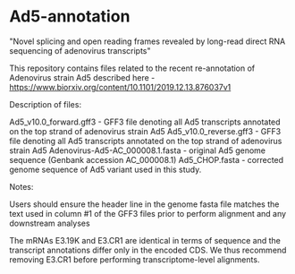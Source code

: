 # Ad5-annotation
"Novel splicing and open reading frames revealed by long-read direct RNA sequencing of adenovirus transcripts"

This repository contains files related to the recent re-annotation of Adenovirus strain Ad5 described here - https://www.biorxiv.org/content/10.1101/2019.12.13.876037v1

Description of files:

Ad5_v10.0_forward.gff3 - GFF3 file denoting all Ad5 transcripts annotated on the top strand of adenovirus strain Ad5
Ad5_v10.0_reverse.gff3 - GFF3 file denoting all Ad5 transcripts annotated on the top strand of adenovirus strain Ad5
Adenovirus-Ad5-AC_000008.1.fasta - original Ad5 genome sequence (Genbank accession AC_000008.1)
Ad5_CHOP.fasta - corrected genome sequence of Ad5 variant used in this study. 

Notes:

Users should ensure the header line in the genome fasta file matches the text used in column #1 of the GFF3 files prior to perform alignment and any downstream analyses

The mRNAs E3.19K and E3.CR1 are identical in terms of sequence and the transcript annotations differ only in the encoded CDS. We thus recommend removing E3.CR1 before performing transcriptome-level alignments.

